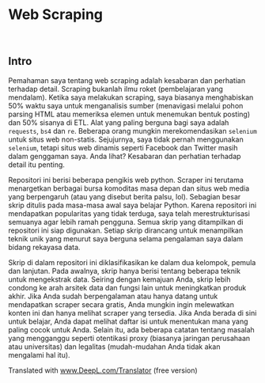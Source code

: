 # Web Scraping

<br>

## Intro

Pemahaman saya tentang web scraping adalah kesabaran dan perhatian terhadap detail. Scraping bukanlah ilmu roket (pembelajaran yang mendalam). Ketika saya melakukan scraping, saya biasanya menghabiskan 50% waktu saya untuk menganalisis sumber (menavigasi melalui pohon parsing HTML atau memeriksa elemen untuk menemukan bentuk posting) dan 50% sisanya di ETL. Alat yang paling berguna bagi saya adalah `requests`, `bs4` dan `re`. Beberapa orang mungkin merekomendasikan `selenium` untuk situs web non-statis. Sejujurnya, saya tidak pernah menggunakan `selenium`, tetapi situs web dinamis seperti Facebook dan Twitter masih dalam genggaman saya. Anda lihat? Kesabaran dan perhatian terhadap detail itu penting. 

Repositori ini berisi beberapa pengikis web python. Scraper ini terutama menargetkan berbagai bursa komoditas masa depan dan situs web media yang berpengaruh (atau yang disebut berita palsu, lol). Sebagian besar skrip ditulis pada masa-masa awal saya belajar Python. Karena repositori ini mendapatkan popularitas yang tidak terduga, saya telah merestrukturisasi semuanya agar lebih ramah pengguna. Semua skrip yang ditampilkan di repositori ini siap digunakan. Setiap skrip dirancang untuk menampilkan teknik unik yang menurut saya berguna selama pengalaman saya dalam bidang rekayasa data.

Skrip di dalam repositori ini diklasifikasikan ke dalam dua kelompok, pemula dan lanjutan. Pada awalnya, skrip hanya berisi tentang beberapa teknik untuk mengekstrak data. Seiring dengan kemajuan Anda, skrip lebih condong ke arah arsitek data dan fungsi lain untuk meningkatkan produk akhir. Jika Anda sudah berpengalaman atau hanya datang untuk mendapatkan scraper secara gratis, Anda mungkin ingin melewatkan konten ini dan hanya melihat scraper yang tersedia. Jika Anda berada di sini untuk belajar, Anda dapat melihat daftar isi untuk menentukan mana yang paling cocok untuk Anda. Selain itu, ada beberapa catatan tentang masalah yang mengganggu seperti otentikasi proxy (biasanya jaringan perusahaan atau universitas) dan legalitas (mudah-mudahan Anda tidak akan mengalami hal itu).

Translated with www.DeepL.com/Translator (free version)
